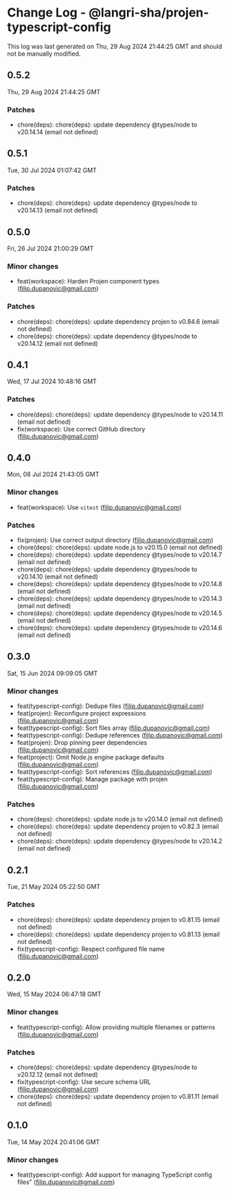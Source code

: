 # Change Log - @langri-sha/projen-typescript-config

This log was last generated on Thu, 29 Aug 2024 21:44:25 GMT and should not be manually modified.

<!-- Start content -->

## 0.5.2

Thu, 29 Aug 2024 21:44:25 GMT

### Patches

- chore(deps): chore(deps): update dependency @types/node to v20.14.14 (email not defined)

## 0.5.1

Tue, 30 Jul 2024 01:07:42 GMT

### Patches

- chore(deps): chore(deps): update dependency @types/node to v20.14.13 (email not defined)

## 0.5.0

Fri, 26 Jul 2024 21:00:29 GMT

### Minor changes

- feat(workspace): Harden Projen component types (filip.dupanovic@gmail.com)

### Patches

- chore(deps): chore(deps): update dependency projen to v0.84.6 (email not defined)
- chore(deps): chore(deps): update dependency @types/node to v20.14.12 (email not defined)

## 0.4.1

Wed, 17 Jul 2024 10:48:16 GMT

### Patches

- chore(deps): chore(deps): update dependency @types/node to v20.14.11 (email not defined)
- fix(workspace): Use correct GitHub directory (filip.dupanovic@gmail.com)

## 0.4.0

Mon, 08 Jul 2024 21:43:05 GMT

### Minor changes

- feat(workspace): Use `vitest` (filip.dupanovic@gmail.com)

### Patches

- fix(projen): Use correct output directory (filip.dupanovic@gmail.com)
- chore(deps): chore(deps): update node.js to v20.15.0 (email not defined)
- chore(deps): chore(deps): update dependency @types/node to v20.14.7 (email not defined)
- chore(deps): chore(deps): update dependency @types/node to v20.14.10 (email not defined)
- chore(deps): chore(deps): update dependency @types/node to v20.14.8 (email not defined)
- chore(deps): chore(deps): update dependency @types/node to v20.14.3 (email not defined)
- chore(deps): chore(deps): update dependency @types/node to v20.14.5 (email not defined)
- chore(deps): chore(deps): update dependency @types/node to v20.14.6 (email not defined)

## 0.3.0

Sat, 15 Jun 2024 09:09:05 GMT

### Minor changes

- feat(typescript-config): Dedupe files (filip.dupanovic@gmail.com)
- feat(projen): Reconfigure project expressions (filip.dupanovic@gmail.com)
- feat(typescript-config): Sort files array (filip.dupanovic@gmail.com)
- feat(typescript-config): Dedupe references (filip.dupanovic@gmail.com)
- feat(projen): Drop pinning peer dependencies (filip.dupanovic@gmail.com)
- feat(project): Omit Node.js engine package defaults (filip.dupanovic@gmail.com)
- feat(typescript-config): Sort references (filip.dupanovic@gmail.com)
- feat(typescript-config): Manage package with projen (filip.dupanovic@gmail.com)

### Patches

- chore(deps): chore(deps): update node.js to v20.14.0 (email not defined)
- chore(deps): chore(deps): update dependency projen to v0.82.3 (email not defined)
- chore(deps): chore(deps): update dependency @types/node to v20.14.2 (email not defined)

## 0.2.1

Tue, 21 May 2024 05:22:50 GMT

### Patches

- chore(deps): chore(deps): update dependency projen to v0.81.15 (email not defined)
- chore(deps): chore(deps): update dependency projen to v0.81.13 (email not defined)
- fix(typescript-config): Respect configured file name (filip.dupanovic@gmail.com)

## 0.2.0

Wed, 15 May 2024 06:47:18 GMT

### Minor changes

- feat(typescript-config): Allow providing multiple filenames or patterns (filip.dupanovic@gmail.com)

### Patches

- chore(deps): chore(deps): update dependency @types/node to v20.12.12 (email not defined)
- fix(typescript-config): Use secure schema URL (filip.dupanovic@gmail.com)
- chore(deps): chore(deps): update dependency projen to v0.81.11 (email not defined)

## 0.1.0

Tue, 14 May 2024 20:41:06 GMT

### Minor changes

- feat(typescript-config): Add support for managing TypeScript config files" (filip.dupanovic@gmail.com)
